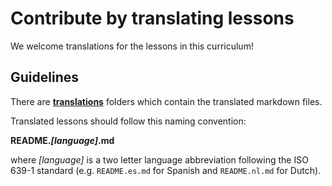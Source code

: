 # Contribute by translating lessons

We welcome translations for the lessons in this curriculum!

## Guidelines

There are [**translations**](https://github.com/softchris/react-book/tree/master/1-basics/translations) folders which contain the translated markdown files.

Translated lessons should follow this naming convention:

**README._[language]_.md**

where _[language]_ is a two letter language abbreviation following the ISO 639-1 standard (e.g. `README.es.md` for Spanish and `README.nl.md` for Dutch).